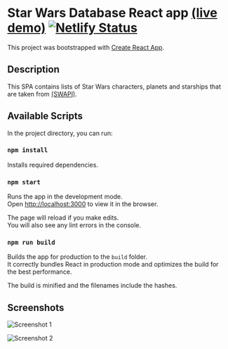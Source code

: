 # Star Wars Database React app [(live demo)](https://star-db.netlify.com/) [![Netlify Status](https://api.netlify.com/api/v1/badges/55552075-7957-4ad4-a67a-88513c62e8f9/deploy-status)](https://app.netlify.com/sites/star-db/deploys)

This project was bootstrapped with [Create React App](https://github.com/facebook/create-react-app).

## Description
This SPA contains lists of Star Wars characters, planets and starships that are taken from [(SWAPI)](https://swapi.co/).

## Available Scripts
In the project directory, you can run:

### `npm install`
Installs required dependencies.

### `npm start`
Runs the app in the development mode.<br>
Open [http://localhost:3000](http://localhost:3000) to view it in the browser.

The page will reload if you make edits.<br>
You will also see any lint errors in the console.

### `npm run build`
Builds the app for production to the `build` folder.<br>
It correctly bundles React in production mode and optimizes the build for the best performance.

The build is minified and the filenames include the hashes.<br>

## Screenshots
![Screenshot 1](https://i.imgur.com/qhR1Eky.png)

![Screenshot 2](https://i.imgur.com/bKEdf7V.png)
